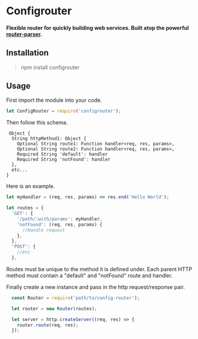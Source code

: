 # **Configrouter**

#### Flexible router for quickly building web services. Built atop the powerful [router-parser](https://github.com/rcs/route-parser).

## Installation

> npm install configrouter

## Usage

First import the module into your code.

```js
let ConfigRouter = require('configrouter');
```

Then follow this schema.

```
 Object {
  String httpMethod1: Object {
    Optional String route1: Function handler<req, res, params>,
    Optional String route2: Function handler<req, res, params>,
    Required String 'default': handler
    Required String 'notFound': handler
  },
  etc...
}
```

Here is an example.

```js
let myHandler = (req, res, params) => res.end('Hello World');

let routes = {
  'GET': {
    '/path/:with/params': myHandler,
    'notFound': (req, res, params) {
      //Handle request
    },
  },
  'POST': {
    //etc
  },
```

Routes must be unique to the method it is defined under. Each parent HTTP method must contain a "default" and "notFound" route and handler.

Finally create a new instance and pass in the http request/response pair.

```js
  const Router = require('path/to/config-router');

  let router = new Router(routes);

  let server = http.createServer((req, res) => {
    router.route(req, res);
  });
```
